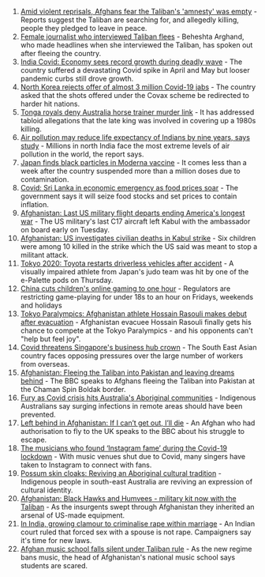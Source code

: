1. [Amid violent reprisals, Afghans fear the Taliban's 'amnesty' was empty](https://www.bbc.co.uk/news/world-asia-58395954?at_medium=RSS&at_campaign=KARANGA) - Reports suggest the Taliban are searching for, and allegedly killing, people they pledged to leave in peace.
2. [Female journalist who interviewed Taliban flees](https://www.bbc.co.uk/news/world-58401364?at_medium=RSS&at_campaign=KARANGA) - Beheshta Arghand, who made headlines when she interviewed the Taliban, has spoken out after fleeing the country.
3. [India Covid: Economy sees record growth during deadly wave](https://www.bbc.co.uk/news/business-58390291?at_medium=RSS&at_campaign=KARANGA) - The country suffered a devastating Covid spike in April and May but looser pandemic curbs still drove growth.
4. [North Korea rejects offer of almost 3 million Covid-19 jabs](https://www.bbc.co.uk/news/world-asia-58408913?at_medium=RSS&at_campaign=KARANGA) - The country asked that the shots offered under the Covax scheme be redirected to harder hit nations.
5. [Tonga royals deny Australia horse trainer murder link](https://www.bbc.co.uk/news/world-asia-58405019?at_medium=RSS&at_campaign=KARANGA) - It has addressed tabloid allegations that the late king was involved in covering up a 1980s killing.
6. [Air pollution may reduce life expectancy of Indians by nine years, says study](https://www.bbc.co.uk/news/world-asia-india-58405479?at_medium=RSS&at_campaign=KARANGA) - Millions in north India face the most extreme levels of air pollution in the world, the report says.
7. [Japan finds black particles in Moderna vaccine](https://www.bbc.co.uk/news/world-asia-58405210?at_medium=RSS&at_campaign=KARANGA) - It comes less than a week after the country suspended more than a million doses due to contamination.
8. [Covid: Sri Lanka in economic emergency as food prices soar](https://www.bbc.co.uk/news/business-58390292?at_medium=RSS&at_campaign=KARANGA) - The government says it will seize food stocks and set prices to contain inflation.
9. [Afghanistan: Last US military flight departs ending America's longest war](https://www.bbc.co.uk/news/world-asia-58390085?at_medium=RSS&at_campaign=KARANGA) - The US military's last C17 aircraft left Kabul with the ambassador on board early on Tuesday.
10. [Afghanistan: US investigates civilian deaths in Kabul strike](https://www.bbc.co.uk/news/world-asia-58380791?at_medium=RSS&at_campaign=KARANGA) - Six children were among 10 killed in the strike which the US said was meant to stop a militant attack.
11. [Tokyo 2020: Toyota restarts driverless vehicles after accident](https://www.bbc.co.uk/news/business-58390290?at_medium=RSS&at_campaign=KARANGA) - A visually impaired athlete from Japan's judo team was hit by one of the e-Palette pods on Thursday.
12. [China cuts children's online gaming to one hour](https://www.bbc.co.uk/news/technology-58384457?at_medium=RSS&at_campaign=KARANGA) - Regulators are restricting game-playing for under 18s to an hour on Fridays, weekends and holidays
13. [Tokyo Paralympics: Afghanistan athlete Hossain Rasouli makes debut after evacuation](https://www.bbc.co.uk/sport/disability-sport/58394964?at_medium=RSS&at_campaign=KARANGA) - Afghanistan evacuee Hossain Rasouli finally gets his chance to compete at the Tokyo Paralympics - and his opponents can't "help but feel joy".
14. [Covid threatens Singapore's business hub crown](https://www.bbc.co.uk/news/business-58380798?at_medium=RSS&at_campaign=KARANGA) - The South East Asian country faces opposing pressures over the large number of workers from overseas.
15. [Afghanistan: Fleeing the Taliban into Pakistan and leaving dreams behind](https://www.bbc.co.uk/news/world-asia-58380551?at_medium=RSS&at_campaign=KARANGA) - The BBC speaks to Afghans fleeing the Taliban into Pakistan at the Chaman Spin Boldak border.
16. [Fury as Covid crisis hits Australia's Aboriginal communities](https://www.bbc.co.uk/news/world-australia-58380827?at_medium=RSS&at_campaign=KARANGA) - Indigenous Australians say surging infections in remote areas should have been prevented.
17. [Left behind in Afghanistan: If I can’t get out, I’ll die](https://www.bbc.co.uk/news/world-asia-58375243?at_medium=RSS&at_campaign=KARANGA) - An Afghan who had authorisation to fly to the UK speaks to the BBC about his struggle to escape.
18. [The musicians who found ‘Instagram fame’ during the Covid-19 lockdown](https://www.bbc.co.uk/news/world-asia-india-58385421?at_medium=RSS&at_campaign=KARANGA) - With music venues shut due to Covid, many singers have taken to Instagram to connect with fans.
19. [Possum skin cloaks: Reviving an Aboriginal cultural tradition](https://www.bbc.co.uk/news/world-australia-58338411?at_medium=RSS&at_campaign=KARANGA) - Indigenous people in south-east Australia are reviving an expression of cultural identity.
20. [Afghanistan: Black Hawks and Humvees - military kit now with the Taliban](https://www.bbc.co.uk/news/world-asia-58356045?at_medium=RSS&at_campaign=KARANGA) - As the insurgents swept through Afghanistan they inherited an arsenal of US-made equipment.
21. [In India, growing clamour to criminalise rape within marriage](https://www.bbc.co.uk/news/world-asia-india-58358795?at_medium=RSS&at_campaign=KARANGA) - An Indian court ruled that forced sex with a spouse is not rape. Campaigners say it's time for new laws.
22. [Afghan music school falls silent under Taliban rule](https://www.bbc.co.uk/news/world-asia-58344197?at_medium=RSS&at_campaign=KARANGA) - As the new regime bans music, the head of Afghanistan's national music school says students are scared.
